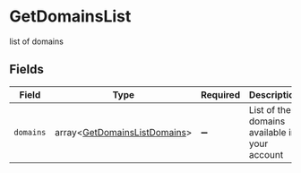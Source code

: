 # GetDomainsList

list of domains


## Fields

| Field                                                                        | Type                                                                         | Required                                                                     | Description                                                                  |
| ---------------------------------------------------------------------------- | ---------------------------------------------------------------------------- | ---------------------------------------------------------------------------- | ---------------------------------------------------------------------------- |
| `domains`                                                                    | array<[GetDomainsListDomains](../../models/shared/GetDomainsListDomains.md)> | :heavy_minus_sign:                                                           | List of the domains available in your account                                |